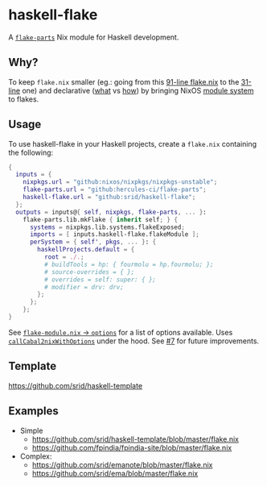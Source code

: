# haskell-flake

A [`flake-parts`](https://flake.parts/) Nix module for Haskell development.

## Why?

To keep `flake.nix` smaller (eg.: going from this [91-line flake.nix](https://github.com/srid/haskell-template/blob/c082385a7fb2f4c98e59d7642090b3096a66fc51/flake.nix) to the [31-line](https://github.com/srid/haskell-template/blob/master/flake.nix) one) and declarative ([what](https://github.com/srid/emanote-template/blob/c955a08fa685adb2fb81c4d8cefac6e20f417fee/flake.nix#L19-L26) vs [how](https://github.com/srid/emanote-template/blob/78d64b6e1e3497e3bd97012d8bf6f8bd6ec9cdd3/flake.nix#L19-L57)) by bringing NixOS [module system](https://nixos.org/manual/nixos/stable/index.html#sec-writing-modules) to flakes.

## Usage

To use haskell-flake in your Haskell projects, create a `flake.nix` containing the following:

```nix
{
  inputs = {
    nixpkgs.url = "github:nixos/nixpkgs/nixpkgs-unstable";
    flake-parts.url = "github:hercules-ci/flake-parts";
    haskell-flake.url = "github:srid/haskell-flake";
  };
  outputs = inputs@{ self, nixpkgs, flake-parts, ... }:
    flake-parts.lib.mkFlake { inherit self; } {
      systems = nixpkgs.lib.systems.flakeExposed;
      imports = [ inputs.haskell-flake.flakeModule ];
      perSystem = { self', pkgs, ... }: {
        haskellProjects.default = {
          root = ./.;
          # buildTools = hp: { fourmolu = hp.fourmolu; };
          # source-overrides = { };
          # overrides = self: super: { };
          # modifier = drv: drv;
        };
      };
    };
}
```

See [`flake-module.nix` -> `options`](flake-module.nix) for a list of options available. Uses [`callCabal2nixWithOptions`](https://github.com/NixOS/nixpkgs/blob/f1c167688a6f81f4a51ab542e5f476c8c595e457/pkgs/development/haskell-modules/make-package-set.nix#L245) under the hood.  See [#7](https://github.com/srid/haskell-flake/issues/7) for future improvements.

## Template

https://github.com/srid/haskell-template

## Examples

- Simple
  - https://github.com/srid/haskell-template/blob/master/flake.nix
  - https://github.com/fpindia/fpindia-site/blob/master/flake.nix
- Complex: 
  - https://github.com/srid/emanote/blob/master/flake.nix
  - https://github.com/srid/ema/blob/master/flake.nix
